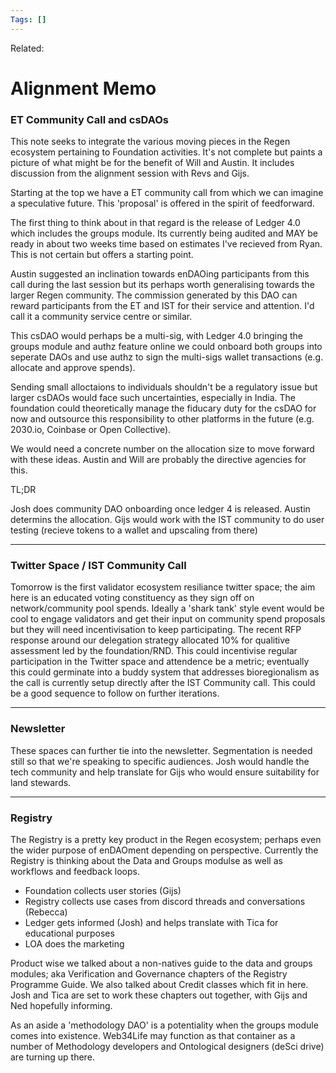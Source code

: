 ```yaml
---
Tags: []
---
```

Related: 
# Alignment Memo 
### ET Community Call and csDAOs
This note seeks to integrate the various moving pieces in the Regen ecosystem pertaining to Foundation activities. It's not complete but paints a picture of what might be for the benefit of Will and Austin. It includes discussion from the alignment session with Revs and Gijs.

Starting at the top we have a ET community call from which we can imagine a speculative future. This 'proposal' is offered in the spirit of feedforward. 

The first thing to think about in that regard is the release of Ledger 4.0 which includes the groups module. Its currently being audited and MAY be ready in about two weeks time based on estimates I've recieved from Ryan. This is not certain but offers a starting point.

Austin suggested an inclination towards enDAOing participants from this call during the last session but its perhaps worth generalising towards the larger Regen community. The commission generated by this DAO can reward participants from the ET and IST for their service and attention. I'd call it a community service centre or similar. 

This csDAO would perhaps be a multi-sig, with Ledger 4.0 bringing the groups module and authz feature online we could onboard both groups into seperate DAOs and use authz to sign the multi-sigs wallet transactions (e.g. allocate and approve spends).

Sending small alloctaions to individuals shouldn't be a regulatory issue but larger csDAOs would face such uncertainties, especially in India. The foundation could theoretically manage the fiducary duty for the csDAO for now and outsource this responsibility to other platforms in the future (e.g. 2030.io, Coinbase or Open Collective).

We would need a concrete number on the allocation size to move forward with these ideas. Austin and Will are probably the directive agencies for this. 

TL;DR

Josh does community DAO onboarding once ledger 4 is released.
Austin determins the allocation.
Gijs would work with the IST community to do user testing (recieve tokens to a wallet and upscaling from there)

---

### Twitter Space / IST Community Call

Tomorrow is the first validator ecosystem resiliance twitter space; the aim here is an educated voting constituency as they sign off on network/community pool spends. Ideally a 'shark tank' style event would be cool to engage validators and get their input on community spend proposals but they will need incentivisation to keep participating. The recent RFP response around our delegation strategy allocated 10% for qualitive assessment led by the foundation/RND. This could incentivise regular participation in the Twitter space and attendence be a metric; eventually this could germinate into a buddy system that addresses bioregionalism as the call is currently setup directly after the IST Community call. This could be a good sequence to follow on further iterations.


---

### Newsletter

These spaces can further tie into the newsletter. Segmentation is needed still so that we're speaking to specific audiences. Josh would handle the tech community and help translate for Gijs who would ensure suitability for land stewards. 

---

### Registry
The Registry is a pretty key product in the Regen ecosystem; perhaps even the wider purpose of enDAOment depending on perspective. Currently the Registry is thinking about the Data and Groups modulse as well as workflows and feedback loops. 
- Foundation collects user stories (Gijs)
- Registry collects use cases from discord threads and conversations (Rebecca)
- Ledger gets informed (Josh) and helps translate with Tica for educational purposes
- LOA does the marketing

Product wise we talked about a non-natives guide to the data and groups modules; aka Verification and Governance chapters of the Registry Programme Guide. We also talked about Credit classes which fit in here. Josh and Tica are set to work these chapters out together, with Gijs and Ned hopefully informing.

As an aside a 'methodology DAO' is a potentiality when the groups module comes into existence. Web34Life may function as that container as a number of Methodology developers and Ontological designers (deSci drive) are turning up there. 

